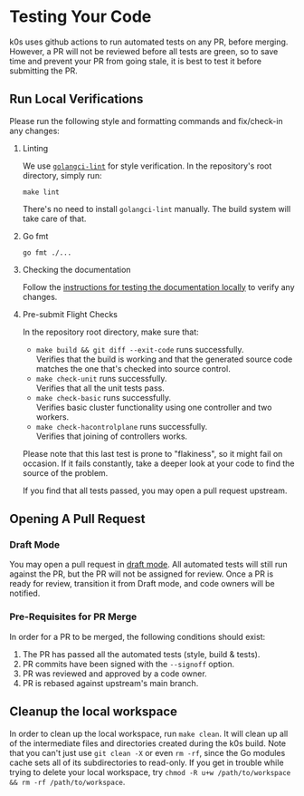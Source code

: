 <!--
SPDX-FileCopyrightText: 2020 k0s authors
SPDX-License-Identifier: CC-BY-SA-4.0
-->

# Testing Your Code

k0s uses github actions to run automated tests on any PR, before merging.
However, a PR will not be reviewed before all tests are green, so to save time and prevent your PR from going stale, it is best to test it before submitting the PR.

## Run Local Verifications

Please run the following style and formatting commands and fix/check-in any changes:

1. Linting

   We use [`golangci-lint`](https://golangci-lint.run/) for style verification.
   In the repository's root directory, simply run:

   ```shell
   make lint
   ```

   There's no need to install `golangci-lint` manually. The build system will
   take care of that.

2. Go fmt

   ```shell
   go fmt ./...
   ```

3. Checking the documentation

   Follow the [instructions for testing the documentation
   locally][testing-docs-locally] to verify any changes.

4. Pre-submit Flight Checks

   In the repository root directory, make sure that:

   * `make build && git diff --exit-code` runs successfully.  
     Verifies that the build is working and that the generated source code
     matches the one that's checked into source control.
   * `make check-unit` runs successfully.  
     Verifies that all the unit tests pass.
   * `make check-basic` runs successfully.  
     Verifies basic cluster functionality using one controller and two workers.
   * `make check-hacontrolplane` runs successfully.  
     Verifies that joining of controllers works.

   Please note that this last test is prone to "flakiness", so it might fail on
   occasion. If it fails constantly, take a deeper look at your code to find the
   source of the problem.

   If you find that all tests passed, you may open a pull request upstream.

[testing-docs-locally]: docs.md#testing-docs-locally

## Opening A Pull Request

### Draft Mode

You may open a pull request in [draft mode](https://github.blog/2019-02-14-introducing-draft-pull-requests).
All automated tests will still run against the PR, but the PR will not be assigned for review.
Once a PR is ready for review, transition it from Draft mode, and code owners will be notified.

### Pre-Requisites for PR Merge

In order for a PR to be merged, the following conditions should exist:

1. The PR has passed all the automated tests (style, build & tests).
2. PR commits have been signed with the `--signoff` option.
3. PR was reviewed and approved by a code owner.
4. PR is rebased against upstream's main branch.

## Cleanup the local workspace

In order to clean up the local workspace, run `make clean`. It will clean up all
of the intermediate files and directories created during the k0s build. Note
that you can't just use `git clean -X` or even `rm -rf`, since the Go modules
cache sets all of its subdirectories to read-only. If you get in trouble while
trying to delete your local workspace, try `chmod -R u+w /path/to/workspace &&
rm -rf /path/to/workspace`.
